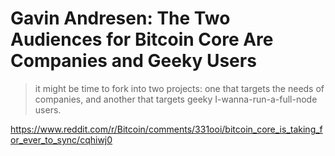 # Gavin Andresen: The Two Audiences for Bitcoin Core Are Companies and Geeky Users

> it might be time to fork into two projects: one that targets the needs of companies, and another that targets geeky I-wanna-run-a-full-node users. 

https://www.reddit.com/r/Bitcoin/comments/331ooi/bitcoin_core_is_taking_for_ever_to_sync/cqhiwj0
